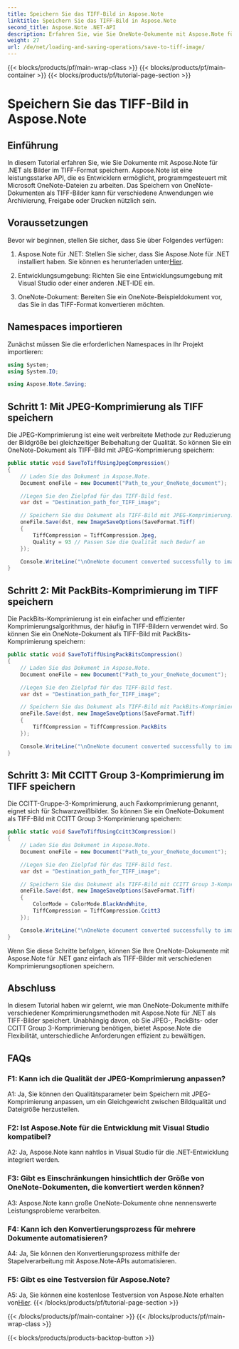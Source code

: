 ```yaml
---
title: Speichern Sie das TIFF-Bild in Aspose.Note
linktitle: Speichern Sie das TIFF-Bild in Aspose.Note
second_title: Aspose.Note .NET-API
description: Erfahren Sie, wie Sie OneNote-Dokumente mit Aspose.Note für .NET mit verschiedenen Komprimierungsmethoden als TIFF-Bilder speichern.
weight: 27
url: /de/net/loading-and-saving-operations/save-to-tiff-image/
---
```


{{< blocks/products/pf/main-wrap-class >}}
{{< blocks/products/pf/main-container >}}
{{< blocks/products/pf/tutorial-page-section >}}

# Speichern Sie das TIFF-Bild in Aspose.Note

## Einführung

In diesem Tutorial erfahren Sie, wie Sie Dokumente mit Aspose.Note für .NET als Bilder im TIFF-Format speichern. Aspose.Note ist eine leistungsstarke API, die es Entwicklern ermöglicht, programmgesteuert mit Microsoft OneNote-Dateien zu arbeiten. Das Speichern von OneNote-Dokumenten als TIFF-Bilder kann für verschiedene Anwendungen wie Archivierung, Freigabe oder Drucken nützlich sein.

## Voraussetzungen

Bevor wir beginnen, stellen Sie sicher, dass Sie über Folgendes verfügen:

1.  Aspose.Note für .NET: Stellen Sie sicher, dass Sie Aspose.Note für .NET installiert haben. Sie können es herunterladen unter[Hier](https://releases.aspose.com/note/net/).

2. Entwicklungsumgebung: Richten Sie eine Entwicklungsumgebung mit Visual Studio oder einer anderen .NET-IDE ein.

3. OneNote-Dokument: Bereiten Sie ein OneNote-Beispieldokument vor, das Sie in das TIFF-Format konvertieren möchten.

## Namespaces importieren

Zunächst müssen Sie die erforderlichen Namespaces in Ihr Projekt importieren:

```csharp
using System;
using System.IO;

using Aspose.Note.Saving;

```

## Schritt 1: Mit JPEG-Komprimierung als TIFF speichern

Die JPEG-Komprimierung ist eine weit verbreitete Methode zur Reduzierung der Bildgröße bei gleichzeitiger Beibehaltung der Qualität. So können Sie ein OneNote-Dokument als TIFF-Bild mit JPEG-Komprimierung speichern:

```csharp
public static void SaveToTiffUsingJpegCompression()
{
    // Laden Sie das Dokument in Aspose.Note.
    Document oneFile = new Document("Path_to_your_OneNote_document");

    //Legen Sie den Zielpfad für das TIFF-Bild fest.
    var dst = "Destination_path_for_TIFF_image";

    // Speichern Sie das Dokument als TIFF-Bild mit JPEG-Komprimierung.
    oneFile.Save(dst, new ImageSaveOptions(SaveFormat.Tiff)
    {
        TiffCompression = TiffCompression.Jpeg,
        Quality = 93 // Passen Sie die Qualität nach Bedarf an
    });

    Console.WriteLine("\nOneNote document converted successfully to image in TIFF format using JPEG compression.\nFile saved at " + dst);
}
```

## Schritt 2: Mit PackBits-Komprimierung im TIFF speichern

Die PackBits-Komprimierung ist ein einfacher und effizienter Komprimierungsalgorithmus, der häufig in TIFF-Bildern verwendet wird. So können Sie ein OneNote-Dokument als TIFF-Bild mit PackBits-Komprimierung speichern:

```csharp
public static void SaveToTiffUsingPackBitsCompression()
{
    // Laden Sie das Dokument in Aspose.Note.
    Document oneFile = new Document("Path_to_your_OneNote_document");

    //Legen Sie den Zielpfad für das TIFF-Bild fest.
    var dst = "Destination_path_for_TIFF_image";

    // Speichern Sie das Dokument als TIFF-Bild mit PackBits-Komprimierung.
    oneFile.Save(dst, new ImageSaveOptions(SaveFormat.Tiff)
    {
        TiffCompression = TiffCompression.PackBits
    });

    Console.WriteLine("\nOneNote document converted successfully to image in TIFF format using PackBits compression.\nFile saved at " + dst);
}
```

## Schritt 3: Mit CCITT Group 3-Komprimierung im TIFF speichern

Die CCITT-Gruppe-3-Komprimierung, auch Faxkomprimierung genannt, eignet sich für Schwarzweißbilder. So können Sie ein OneNote-Dokument als TIFF-Bild mit CCITT Group 3-Komprimierung speichern:

```csharp
public static void SaveToTiffUsingCcitt3Compression()
{
    // Laden Sie das Dokument in Aspose.Note.
    Document oneFile = new Document("Path_to_your_OneNote_document");

    //Legen Sie den Zielpfad für das TIFF-Bild fest.
    var dst = "Destination_path_for_TIFF_image";

    // Speichern Sie das Dokument als TIFF-Bild mit CCITT Group 3-Komprimierung.
    oneFile.Save(dst, new ImageSaveOptions(SaveFormat.Tiff)
    {
        ColorMode = ColorMode.BlackAndWhite,
        TiffCompression = TiffCompression.Ccitt3
    });

    Console.WriteLine("\nOneNote document converted successfully to image in TIFF format using CCITT Group 3 fax compression.\nFile saved at " + dst);
}
```

Wenn Sie diese Schritte befolgen, können Sie Ihre OneNote-Dokumente mit Aspose.Note für .NET ganz einfach als TIFF-Bilder mit verschiedenen Komprimierungsoptionen speichern.

## Abschluss

In diesem Tutorial haben wir gelernt, wie man OneNote-Dokumente mithilfe verschiedener Komprimierungsmethoden mit Aspose.Note für .NET als TIFF-Bilder speichert. Unabhängig davon, ob Sie JPEG-, PackBits- oder CCITT Group 3-Komprimierung benötigen, bietet Aspose.Note die Flexibilität, unterschiedliche Anforderungen effizient zu bewältigen.

## FAQs

### F1: Kann ich die Qualität der JPEG-Komprimierung anpassen?

A1: Ja, Sie können den Qualitätsparameter beim Speichern mit JPEG-Komprimierung anpassen, um ein Gleichgewicht zwischen Bildqualität und Dateigröße herzustellen.

### F2: Ist Aspose.Note für die Entwicklung mit Visual Studio kompatibel?

A2: Ja, Aspose.Note kann nahtlos in Visual Studio für die .NET-Entwicklung integriert werden.

### F3: Gibt es Einschränkungen hinsichtlich der Größe von OneNote-Dokumenten, die konvertiert werden können?

A3: Aspose.Note kann große OneNote-Dokumente ohne nennenswerte Leistungsprobleme verarbeiten.

### F4: Kann ich den Konvertierungsprozess für mehrere Dokumente automatisieren?

A4: Ja, Sie können den Konvertierungsprozess mithilfe der Stapelverarbeitung mit Aspose.Note-APIs automatisieren.

### F5: Gibt es eine Testversion für Aspose.Note?

A5: Ja, Sie können eine kostenlose Testversion von Aspose.Note erhalten von[Hier](https://releases.aspose.com/).
{{< /blocks/products/pf/tutorial-page-section >}}

{{< /blocks/products/pf/main-container >}}
{{< /blocks/products/pf/main-wrap-class >}}

{{< blocks/products/products-backtop-button >}}
